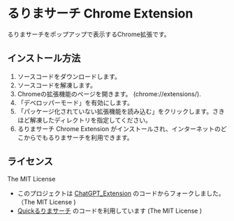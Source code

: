 # るりまサーチ Chrome Extension

るりまサーチをポップアップで表示するChrome拡張です。

## インストール方法

1. ソースコードをダウンロードします。
2. ソースコードを解凍します。
3. Chromeの拡張機能のページを開きます。 (chrome://extensions/).
4. 「デベロッパーモード」を有効にします。
5. 「パッケージ化されていない拡張機能を読み込む」をクリックします。さきほど解凍したディレクトリを指定してください。
6. るりまサーチ Chrome Extension がインストールされ、インターネットのどこからでもるりまサーチを利用できます。

## ライセンス

The MIT License

- このプロジェクトは [ChatGPT_Extension](https://github.com/kazuki-sf/ChatGPT_Extension) のコードからフォークしました。（The MIT License )
- [Quickるりまサーチ](https://github.com/myokoym/quick_rurema_search) のコードを利用しています (The MIT License )
